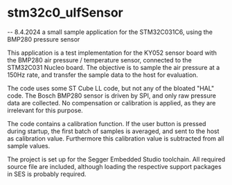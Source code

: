 # stm32c0_ulfSensor
-- 8.4.2024
a small sample application for the STM32C031C6, using the BMP280 pressure sensor

This application is a test implementation for the KY052 sensor board
with the BMP280 air pressure / temperature sensor, connected to the
STM32C031 Nucleo board.
The objective is to sample the air pressure at a 150Hz rate,
and transfer the sample data to the host for evaluation.

The code uses some ST Cube LL code, but not any of the bloated "HAL" code.
The Bosch BMP280 sensor is driven by SPI, and only raw pressure data
are collected. No compensation or calibration is applied, as they are
irrelevant for this purpose.

The code contains a calibration function.
If the user button is pressed during startup, the first batch of samples
is averaged, and sent to the host as calibration value. Furthermore this
calibration value is subtracted from all sample values.

The project is set up for the Segger Embedded Studio toolchain.
All required source file are included, although loading the respective
support packages in SES is probably required.
